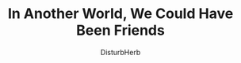 ---
media: "images/rounds/_misc/we_could_have_been_friends.png"
media_type: image
type: art
title: In Another World, We Could Have Been Friends
author: [DisturbHerb]
desc: Platplat and Cheburashka share a moment of peace.
---